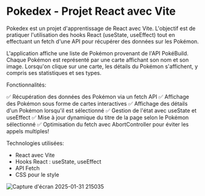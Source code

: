 # Pokedex - Projet React avec Vite

Pokedex est un projet d'apprentissage de React avec Vite. L'objectif est de pratiquer l'utilisation des hooks React (useState, useEffect) tout en effectuant un fetch d'une API pour récupérer des données sur les Pokémon.

L'application affiche une liste de Pokémon provenant de l'API PokéBuild. Chaque Pokémon est représenté par une carte affichant son nom et son image. Lorsqu'on clique sur une carte, les détails du Pokémon s'affichent, y compris ses statistiques et ses types.

Fonctionnalités:

✅ Récupération des données des Pokémon via un fetch API
✅ Affichage des Pokémon sous forme de cartes interactives
✅ Affichage des détails d'un Pokémon lorsqu'il est sélectionné
✅ Gestion de l'état avec useState et useEffect
✅ Mise à jour dynamique du titre de la page selon le Pokémon sélectionné
✅ Optimisation du fetch avec AbortController pour éviter les appels multiples!


Technologies utilisées:

  - React avec Vite
  - Hooks React : useState, useEffect
  - API Fetch
  - CSS pour le style

![Capture d'écran 2025-01-31 215035](https://github.com/user-attachments/assets/6add9bb6-ac45-4016-ad92-c6738bc234dd)
